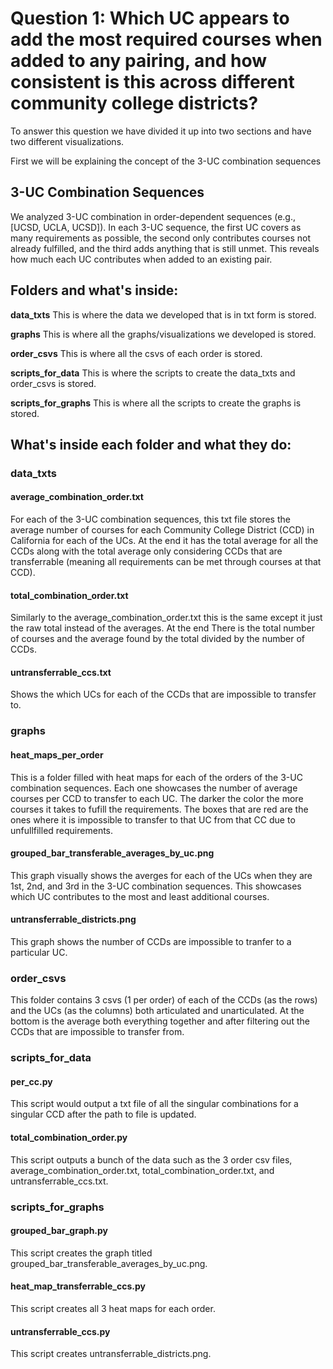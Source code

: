 # **Question 1:** Which UC appears to add the most required courses when added to any pairing, and how consistent is this across different community college districts?

To answer this question we have divided it up into two sections and have two different visualizations. 

First we will be explaining the concept of the 3-UC combination sequences

## 3-UC Combination Sequences
We analyzed 3-UC combination in order-dependent sequences (e.g., [UCSD, UCLA, UCSD]). In each 3-UC sequence, the first UC covers as many requirements as possible, the second only contributes courses not already fulfilled, and the third adds anything that is still unmet. This reveals how much each UC contributes when added to an existing pair.​

## Folders and what's inside:

**data_txts**
This is where the data we developed that is in txt form is stored.

**graphs**
This is where all the graphs/visualizations we developed is stored.

**order_csvs**
This is where all the csvs of each order is stored.

**scripts_for_data**
This is where the scripts to create the data_txts and order_csvs is stored.

**scripts_for_graphs**
This is where all the scripts to create the graphs is stored.

## What's inside each folder and what they do:

### data_txts
#### average_combination_order.txt
For each of the 3-UC combination sequences, this txt file stores the average number of courses for each Community College District (CCD) in California for each of the UCs. At the end it has the total average for all the CCDs along with the total average only considering CCDs that are transferrable (meaning all requirements can be met through courses at that CCD).

#### total_combination_order.txt
Similarly to the average_combination_order.txt this is the same except it just the raw total instead of the averages. At the end There is the total number of courses and the average found by the total divided by the number of CCDs.

#### untransferrable_ccs.txt
Shows the which UCs for each of the CCDs that are impossible to transfer to.

### graphs
#### heat_maps_per_order
This is a folder filled with heat maps for each of the orders of the 3-UC combination sequences. Each one showcases the number of average courses per CCD to transfer to each UC. The darker the color the more courses it takes to fufill the requirements. The boxes that are red are the ones where it is impossible to transfer to that UC from that CC due to unfullfilled requirements.

#### grouped_bar_transferable_averages_by_uc.png
This graph visually shows the averges for each of the UCs when they are 1st, 2nd, and 3rd in the 3-UC combination sequences. This showcases which UC contributes to the most and least additional courses.

#### untransferrable_districts.png
This graph shows the number of CCDs are impossible to tranfer to a particular UC.

### order_csvs
This folder contains 3 csvs (1 per order) of each of the CCDs (as the rows) and the UCs (as the columns) both articulated and unarticulated. At the bottom is the average both everything together and after filtering out the CCDs that are impossible to transfer from.

### scripts_for_data
#### per_cc.py
This script would output a txt file of all the singular combinations for a singular CCD after the path to file is updated.

#### total_combination_order.py
This script outputs a bunch of the data such as the 3 order csv files, average_combination_order.txt, total_combination_order.txt, and untransferrable_ccs.txt.

### scripts_for_graphs
#### grouped_bar_graph.py
This script creates the graph titled grouped_bar_transferable_averages_by_uc.png.

#### heat_map_transferrable_ccs.py
This script creates all 3 heat maps for each order.

#### untransferrable_ccs.py
This script creates untransferrable_districts.png.
